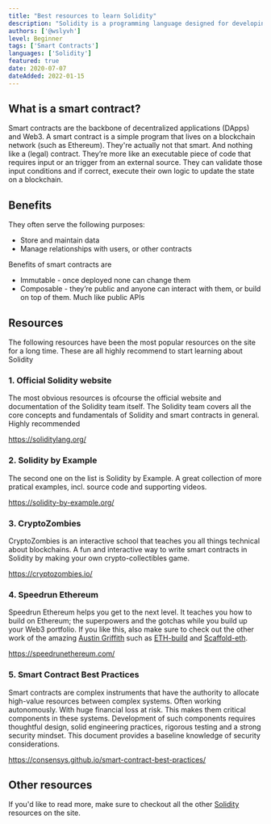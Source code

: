 ```yaml
---
title: "Best resources to learn Solidity"
description: "Solidity is a programming language designed for developing smart contracts that run on Ethereum. It's the most in demand skill in the Web3 space. These are the best resources to help you learn more about it."
authors: ['@wslyvh']
level: Beginner
tags: ['Smart Contracts']
languages: ['Solidity']
featured: true
date: 2020-07-07
dateAdded: 2022-01-15
---
```


## What is a smart contract?

Smart contracts are the backbone of decentralized applications (DApps) and Web3. A smart contract is a simple program that lives on a blockchain network (such as Ethereum). They're actually not that smart. And nothing like a (legal) contract. They’re more like an executable piece of code that requires input or an trigger from an external source. They can validate those input conditions and if correct, execute their own logic to update the state on a blockchain.

## Benefits

They often serve the following purposes:
- Store and maintain data
- Manage relationships with users, or other contracts

Benefits of smart contracts are
- Immutable - once deployed none can change them
- Composable - they’re public and anyone can interact with them, or build on top of them. Much like public APIs

## Resources

The following resources have been the most popular resources on the site for a long time. These are all highly recommend to start learning about Solidity


### 1. Official Solidity website
The most obvious resources is ofcourse the official website and documentation of the Solidity team itself. The Solidity team covers all the core concepts and fundamentals of Solidity and smart contracts in general. Highly recommended

https://soliditylang.org/


### 2. Solidity by Example
The second one on the list is Solidity by Example. A great collection of more pratical examples, incl. source code and supporting videos.

https://solidity-by-example.org/


### 3. CryptoZombies 
CryptoZombies is an interactive school that teaches you all things technical about blockchains. A fun and interactive way to write smart contracts in Solidity by making your own crypto-collectibles game.

https://cryptozombies.io/


### 4. Speedrun Ethereum

Speedrun Ethereum helps you get to the next level. It teaches you how to build on Ethereum; the superpowers and the gotchas while you build up your Web3 portfolio. If you like this, also make sure to check out the other work of the amazing [Austin Griffith](https://twitter.com/austingriffith) such as [ETH-build](https://eth.build/) and [Scaffold-eth](https://scaffoldeth.io/).

https://speedrunethereum.com/


### 5. Smart Contract Best Practices 

Smart contracts are complex instruments that have the authority to allocate high-value resources between complex systems. Often working autonomously. With huge financial loss at risk. This makes them critical components in these systems. Development of such components requires thoughtful design, solid engineering practices, rigorous testing and a strong security mindset. This document provides a baseline knowledge of security considerations.

https://consensys.github.io/smart-contract-best-practices/


## Other resources

If you'd like to read more, make sure to checkout all the other [Solidity](/tags/smart%20contracts) resources on the site.